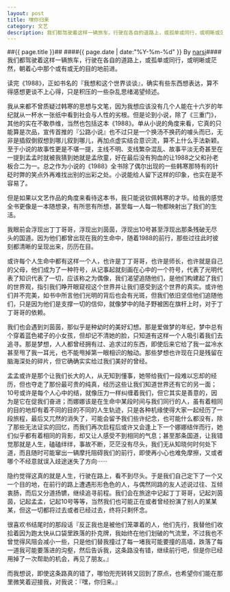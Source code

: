 ```yaml
---
layout: post
title: 嘿你归来
category: 文艺
description: 我们都驾驶着这样一辆旅车，行驶在各自的道路上，或孤单或同行，或明晰或茫然，朝着心中那个或有或无的目的地前进。读完《1988》，正如书名的『我想和这个世界谈谈』，确实有些东西想表达，算不得感想更谈不……
---
```

##{{ page.title }}##
####{{ page.date | date:"%Y-%m-%d" }} By [narsi](http://huangxc.com)####
我们都驾驶着这样一辆旅车，行驶在各自的道路上，或孤单或同行，或明晰或茫然，朝着心中那个或有或无的目的地前进。

读完《1988》，正如书名的『我想和这个世界谈谈』，确实有些东西想表达，算不得感想更谈不上心得，只是积压的一些杂乱思绪渴望倾述。

我从来都不曾质疑过韩寒的思想与文笔，因为我想应该没有几个人能在十六岁的年纪就从一杯水一张纸中看到社会与人性的劣根。但是论到小说，除了《三重门》，其他的实在不敢恭维，当然也包括这本《1988》。单从小说的角度来看，它真的只能算是次品，宣传首推的『公路小说』也不过只是一个换汤不换药的噱头而已，无非是插叙倒叙想到哪儿叙到哪儿，再加点虚实结合意识流，算不上什么手法新颖。至于小说的故事性更是不堪一提，主线不明、支线繁杂混乱、故事平淡无奇甚至在一提到孟孟时就被我猜到她就是孟欣童，好在最后没有狗血的让1988之父和孙老板合二为一。总之作为小说的《1988》全书除了偶尔出现的一些韩寒那特有的针砭时弊的笑点外再难找出别的出彩之处。小说能给人留下这样的印象，也实在是不容易了。

但是如果以文艺作品的角度来看待这本书，我只能说钦佩韩寒的才华。给我的感觉全书更像是一本随想录，有所思有所想，甚至每一人每一物都映射出了我们的生活。

我眼前会浮现出丁丁哥哥，浮现出刘茵茵，浮现出10号甚至浮现出那条残破无尽头的国道。因为他们都曾出现在我的生命中，随着1988的前行，那些过往此时彼刻都清晰的呈现出来，历历在目。

或许每个人生命中都有这样一个人，也许是丁丁哥哥，也许是师长，也许就是自己的父母，他们成为了一种符号，从记事起就刻画在心中的一个符号，代表了光明代表了知识代表了一切，应该称之为偶像，我们渴望追随他们，是他们构建起了我们的世界观，指引我们睁开眼窥视这个世界并让我们感受到这个世界的真实。或许他们并不完美，如书中所言他们光明的背后也会有光斑，但我们依旧坚信他们追随他们，只是因为他们是支撑一切的信仰，就像梦中的陆子野被困在旗杆上时，对于丁丁哥哥的依赖。

我们也会遇到刘茵茵，那似乎是种幼时的美好幻想。那是爱做梦的年纪，梦中总有个穿着蓝色裙子的小女孩，但却记不清她的脸，只知道有这样一个人吸引着我们去追寻。那是梦想，人人都曾经拥有过、追求过的东西，即使后来它给了我一盆冷水甚至甩了我一耳光，也不能甩掉第一眼相识的触动。那些梦想也许现在只是残留在脑海深处的碎片，但它确确实实给过我们美好的曾经。

孟孟或许是那个让我们长大的人，从无知到懂事，她带给我们一段难以忘却的经历，但也夺走了那份最可贵的纯真，经历这些让我们知道世界还有它的另一面；10号或许是每个人心中的结，就像压力一样纠缠着我们，但它其实是善意的，因为是它在促我们奋进；而娜娜该是在生命中某段时间与我们同行的人，虽有着相同的目的地却有着不同的目的不同的人生轨迹，只是各种机缘使得大家一起经历了一段旅程，最后又兀然的消失了，可能会留予我们些许纪念，也可能什么都没有，除了那些无法证实的回忆，而我们再次启程后或许又会逢上下一个娜娜结伴而行，她们似乎都有着相同的背影，却又让人感受不到相同的气息；甚至那条国道，让我错觉那就是人生，磕磕绊绊，事故不断，茫茫没有尽头，我们无从知晓何时何处下道，而且随时可能窜出一辆摩托阻碍我们的前行，即使再小心也难免摩擦，又或者哪个不经意就误入歧途迷失了方向······

隐约觉得这真的就是人生，行驶在路上，看不到尽头。于是我们自己定下了一个又一个目的地，在前行的路上遭遇形形色色的人，与偶然同路的友人述说过往、互倾衷肠，而后又分道扬镳，继续追寻前程。我们会在旅途中记起丁丁哥哥，记起刘茵茵，记起孟孟，记起10号等等，当然我们也可能正在或者曾经扮演了别人的某某某，但这一切都将过去或者已经过去，终将只剩怀念。

很喜欢书结尾时的那段话『反正我也是被他们笼罩着的人，他们先行，我替他们收拾着因为跑太快从口袋里跌落的扑克牌，我始终在他们划破的气流里，不过我也不曾觉得风阻会减小一些，只是他们替我撞过了每一堵我可能要撞的高墙，跌落了每一道我可能要落进的沟壑，然后告诉我，这条路没有错，继续前行吧，但是你已经用掉了一次帮助的机会，再见了朋友。』

而我想说，即使这条路真的错了，哪怕兜兜转转又回到了原点，也希望你们能在那里微笑着迎接我，对我说：『嘿，你归来。』